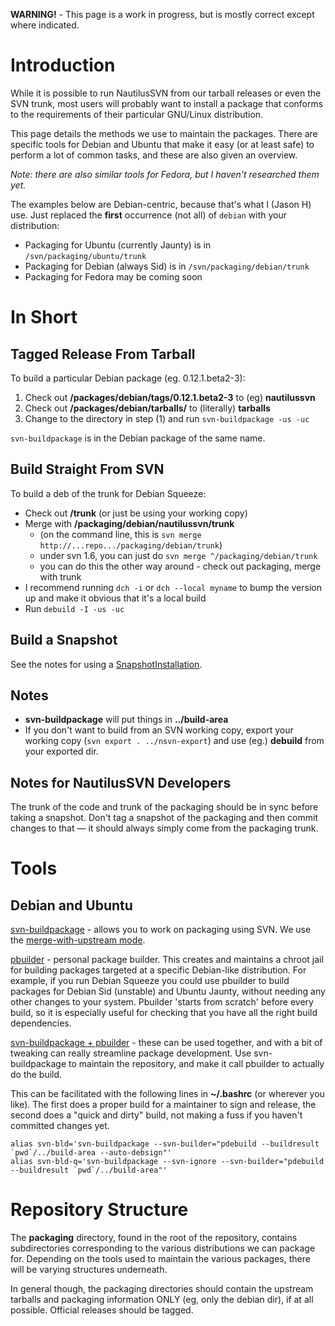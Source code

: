 **WARNING!** - This page is a work in progress, but is mostly correct except where indicated.

# Introduction #

While it is possible to run NautilusSVN from our tarball releases or even the SVN trunk, most users will probably want to install a package that conforms to the requirements of their particular GNU/Linux distribution.

This page details the methods we use to maintain the packages. There are specific tools for Debian and Ubuntu that make it easy (or at least safe) to perform a lot of common tasks, and these are also given an overview.

_Note: there are also similar tools for Fedora, but I haven't researched them yet._

The examples below are Debian-centric, because that's what I (Jason H) use. Just replaced the **first** occurrence (not all) of `debian` with your distribution:
  * Packaging for Ubuntu (currently Jaunty) is in `/svn/packaging/ubuntu/trunk`
  * Packaging for Debian (always Sid) is in `/svn/packaging/debian/trunk`
  * Packaging for Fedora may be coming soon

# In Short #

## Tagged Release From Tarball ##

To build a particular Debian package (eg. 0.12.1.beta2-3):

  1. Check out **/packages/debian/tags/0.12.1.beta2-3** to (eg) **nautilussvn**
  1. Check out **/packages/debian/tarballs/** to (literally) **tarballs**
  1. Change to the directory in step (1) and run `svn-buildpackage -us -uc`

`svn-buildpackage` is in the Debian package of the same name.

## Build Straight From SVN ##

To build a deb of the trunk for Debian Squeeze:

  * Check out **/trunk** (or just be using your working copy)
  * Merge with **/packaging/debian/nautilussvn/trunk**
    * (on the command line, this is `svn merge http://...repo.../packaging/debian/trunk`)
    * under svn 1.6, you can just do `svn merge ^/packaging/debian/trunk`
    * you can do this the other way around - check out packaging, merge with trunk
  * I recommend running `dch -i` or `dch --local myname` to bump the version up and make it obvious that it's a local build
  * Run `debuild -I -us -uc`

## Build a Snapshot ##

See the notes for using a [SnapshotInstallation](SnapshotInstallation.md).

## Notes ##

  * **svn-buildpackage** will put things in **../build-area**
  * If you don't want to build from an SVN working copy, export your working copy (`svn export . ../nsvn-export`) and use (eg.) **debuild** from your exported dir.

## Notes for NautilusSVN Developers ##

The trunk of the code and trunk of the packaging should be in sync before taking a snapshot. Don't tag a snapshot of the packaging and then commit changes to that — it should always simply come from the packaging trunk.

# Tools #

## Debian and Ubuntu ##

[svn-buildpackage](http://www.debianpaket.de/svn-buildpackage/index.html) - allows you to work on packaging using SVN. We use the [merge-with-upstream mode](http://www.debianpaket.de/svn-buildpackage/ch-import.html#s3.2).

[pbuilder](http://www.netfort.gr.jp/~dancer/software/pbuilder-doc/pbuilder-doc.html) - personal package builder. This creates and maintains a chroot jail for building packages targeted at a specific Debian-like distribution. For example, if you run Debian Squeeze you could use pbuilder to build packages for Debian Sid (unstable) and Ubuntu Jaunty, without needing any other changes to your system. Pbuilder 'starts from scratch' before every build, so it is especially useful for checking that you have all the right build dependencies.

[svn-buildpackage + pbuilder](http://workaround.org/debian-subversion-pbuilder) - these can be used together, and with a bit of tweaking can really streamline package development. Use svn-buildpackage to maintain the repository, and make it call pbuilder to actually do the build.

This can be facilitated with the following lines in **~/.bashrc** (or wherever you like). The first does a proper build for a maintainer to sign and release, the second does a "quick and dirty" build, not making a fuss if you haven't committed changes yet.

```
alias svn-bld='svn-buildpackage --svn-builder="pdebuild --buildresult `pwd`/../build-area --auto-debsign"'
alias svn-bld-q='svn-buildpackage --svn-ignore --svn-builder="pdebuild --buildresult `pwd`/../build-area"'
```

# Repository Structure #

The **packaging** directory, found in the root of the repository, contains subdirectories corresponding to the various distributions we can package for. Depending on the tools used to maintain the various packages, there will be varying structures underneath.

In general though, the packaging directories should contain the upstream tarballs and packaging information ONLY (eg, only the debian dir), if at all possible. Official releases should be tagged.